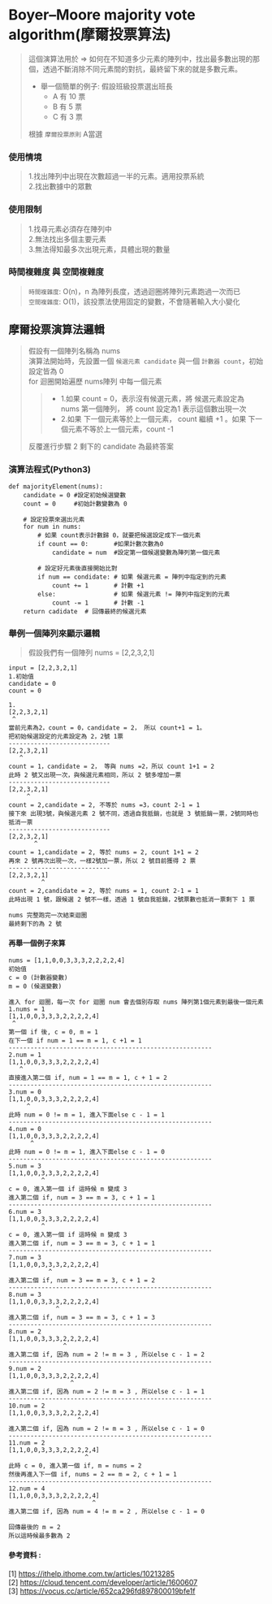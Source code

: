 # Boyer–Moore majority vote algorithm(摩爾投票算法)
> 這個演算法用於 => 如何在不知道多少元素的陣列中，找出最多數出現的那個，透過不斷消除不同元素間的對抗，最終留下來的就是多數元素。
> * 舉一個簡單的例子:  假設班級投票選出班長
>   * A 有 10 票  
>   * B 有 5 票  
>   * C 有 3 票  
>     
> 根據 ```摩爾投票原則``` A當選  

### 使用情境  
> 1.找出陣列中出現在次數超過一半的元素。適用投票系統  
> 2.找出數據中的眾數  

### 使用限制  
> 1.找尋元素必須存在陣列中    
> 2.無法找出多個主要元素    
> 3.無法得知最多次出現元素，具體出現的數量    

### 時間複雜度 與 空間複雜度
> ```時間複雜度```: O(n)，n 為陣列長度，透過迴圈將陣列元素跑過一次而已  
> ```空間複雜度```: O(1)，該投票法使用固定的變數，不會隨著輸入大小變化  
> 
## 摩爾投票演算法邏輯
> 假設有一個陣列名稱為 nums  
> 演算法開始時，先設置一個 ```候選元素 candidate``` 與一個 ```計數器 count```，初始設定皆為 0  
> for 迴圈開始遍歷 nums陣列 中每一個元素  
> > * 1.如果 count = 0，表示沒有候選元素，將 候選元素設定為 nums 第一個陣列， 將 count 設定為1 表示這個數出現一次
> > * 2.如果 下一個元素等於上一個元素， count 繼續 +1 。如果 下一個元素不等於上一個元素，count -1   
>
>反覆進行步驟 2 剩下的 candidate 為最終答案

### 演算法程式(Python3)
```
def majorityElement(nums):
    candidate = 0 #設定初始候選變數
    count = 0     #初始計數變數為 0

    # 設定投票來選出元素
    for num in nums:
        # 如果 count表示計數歸 0，就要把候選設定成下一個元素
        if count == 0:       #如果計數次數為0
            candidate = num  #設定第一個候選變數為陣列第一個元素

        # 設定好元素後直接開始比對 
        if num == condidate: # 如果 候選元素 = 陣列中指定到的元素
            count += 1       # 計數 +1
        else:                # 如果 候選元素 != 陣列中指定到的元素
            count -= 1       # 計數 -1
    return cadidate  # 回傳最終的候選元素  
```

### 舉例一個陣列來顯示邏輯
> 假設我們有一個陣列 nums = [2,2,3,2,1]
```
input = [2,2,3,2,1]
1.初始值
candidate = 0 
count = 0  

1.
[2,2,3,2,1]
 ^
當前元素為2，count = 0，candidate = 2， 所以 count+1 = 1。
把初始候選設定的元素設定為 2，2號 1票
----------------------------
[2,2,3,2,1]
   ^
count = 1，candidate = 2， 等與 nums =2，所以 count 1+1 = 2
此時 2 號又出現一次，與候選元素相同，所以 2 號多增加一票
----------------------------
[2,2,3,2,1]
     ^
count = 2,candidate = 2, 不等於 nums =3，count 2-1 = 1
接下來 出現3號，與候選元素 2 號不同，透過自我抵銷，也就是 3 號抵銷一票，2號同時也抵消一票
----------------------------
[2,2,3,2,1]
       ^
count = 1,candidate = 2, 等於 nums = 2, count 1+1 = 2
再來 2 號再次出現一次，一樣2號加一票，所以 2 號目前獲得 2 票
----------------------------
[2,2,3,2,1]
         ^
count = 2,candidate = 2, 等於 nums = 1, count 2-1 = 1
此時出現 1 號，跟候選 2 號不一樣，透過 1 號自我抵銷，2號票數也抵消一票剩下 1 票

nums 完整跑完一次結束迴圈
最終剩下的為 2 號
```
#### 再舉一個例子來算
```
nums = [1,1,0,0,3,3,3,2,2,2,2,4]
初始值
c = 0 (計數器變數)
m = 0 (候選變數)

進入 for 迴圈，每一次 for 迴圈 num 會去個別存取 nums 陣列第1個元素到最後一個元素
1.nums = 1
[1,1,0,0,3,3,3,2,2,2,2,4]
 ^
第一個 if 後, c = 0, m = 1
在下一個 if num = 1 == m = 1, c +1 = 1
--------------------------------------------------------
2.num = 1
[1,1,0,0,3,3,3,2,2,2,2,4]
   ^
直接進入第二個 if, num = 1 == m = 1, c + 1 = 2
--------------------------------------------------------
3.num = 0
[1,1,0,0,3,3,3,2,2,2,2,4]
     ^
此時 num = 0 != m = 1, 進入下面else c - 1 = 1
--------------------------------------------------------
4.num = 0
[1,1,0,0,3,3,3,2,2,2,2,4]
      ^
此時 num = 0 != m = 1, 進入下面else c - 1 = 0
--------------------------------------------------------
5.num = 3
[1,1,0,0,3,3,3,2,2,2,2,4]
         ^
c = 0, 進入第一個 if 這時候 m 變成 3
進入第二個 if, num = 3 == m = 3, c + 1 = 1
--------------------------------------------------------
6.num = 3
[1,1,0,0,3,3,3,2,2,2,2,4]
         ^
c = 0, 進入第一個 if 這時候 m 變成 3
進入第二個 if, num = 3 == m = 3, c + 1 = 1
--------------------------------------------------------
7.num = 3
[1,1,0,0,3,3,3,2,2,2,2,4]
           ^
進入第二個 if, num = 3 == m = 3, c + 1 = 2
--------------------------------------------------------
8.num = 3
[1,1,0,0,3,3,3,2,2,2,2,4]
             ^
進入第二個 if, num = 3 == m = 3, c + 1 = 3
--------------------------------------------------------
8.num = 2
[1,1,0,0,3,3,3,2,2,2,2,4]
               ^
進入第二個 if, 因為 num = 2 != m = 3 , 所以else c - 1 = 2
--------------------------------------------------------
9.num = 2
[1,1,0,0,3,3,3,2,2,2,2,4]
                 ^
進入第二個 if, 因為 num = 2 != m = 3 , 所以else c - 1 = 1
--------------------------------------------------------
10.num = 2
[1,1,0,0,3,3,3,2,2,2,2,4]
                   ^
進入第二個 if, 因為 num = 2 != m = 3 , 所以else c - 1 = 0
--------------------------------------------------------
11.num = 2
[1,1,0,0,3,3,3,2,2,2,2,4]
                     ^
此時 c = 0, 進入第一個 if, m = nums = 2
然後再進入下一個 if, nums = 2 == m = 2, c + 1 = 1
--------------------------------------------------------
12.num = 4
[1,1,0,0,3,3,3,2,2,2,2,4]
                       ^
進入第二個 if, 因為 num = 4 != m = 2 , 所以else c - 1 = 0

回傳最後的 m = 2
所以這時候最多數為 2
```

#### 參考資料 :  
[1] https://ithelp.ithome.com.tw/articles/10213285  
[2] https://cloud.tencent.com/developer/article/1600607  
[3] https://vocus.cc/article/652ca296fd897800019bfe1f
